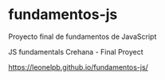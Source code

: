 # fundamentos-js
Proyecto  final de fundamentos de JavaScript

JS fundamentals
Crehana - Final Proyect

https://leonelpb.github.io/fundamentos-js/


